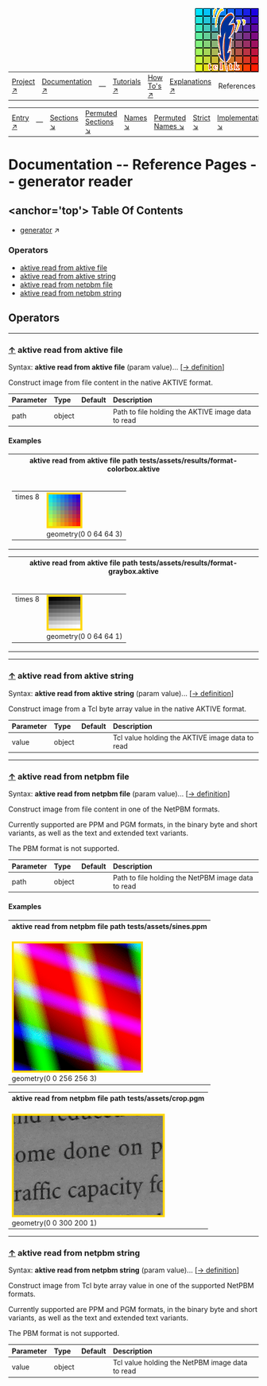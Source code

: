 <img src='../assets/aktive-logo-128.png' style='float:right;'>

||||||||
|---|---|---|---|---|---|---|
|[Project ↗](../../README.md)|[Documentation ↗](../index.md)|&mdash;|[Tutorials ↗](../tutorials.md)|[How To's ↗](../howtos.md)|[Explanations ↗](../explanations.md)|References|

|||||||||
|---|---|---|---|---|---|---|---|
|[Entry ↗](index.md)|&mdash;|[Sections ↘](bysection.md)|[Permuted Sections ↘](bypsection.md)|[Names ↘](byname.md)|[Permuted Names ↘](bypname.md)|[Strict ↘](strict.md)|[Implementations ↘](bylang.md)|

# Documentation -- Reference Pages -- generator reader

## <anchor='top'> Table Of Contents

  - [generator](generator.md) ↗


### Operators

 - [aktive read from aktive file](#read_from_aktive_file)
 - [aktive read from aktive string](#read_from_aktive_string)
 - [aktive read from netpbm file](#read_from_netpbm_file)
 - [aktive read from netpbm string](#read_from_netpbm_string)

## Operators

---
### [↑](#top) <a name='read_from_aktive_file'></a> aktive read from aktive file

Syntax: __aktive read from aktive file__  (param value)... [[→ definition](/file?ci=trunk&ln=146&name=etc/generator/reader/aktive.tcl)]

Construct image from file content in the native AKTIVE format.

|Parameter|Type|Default|Description|
|:---|:---|:---|:---|
|path|object||Path to file holding the AKTIVE image data to read|

#### <a name='read_from_aktive_file__examples'></a> Examples

<a name='read_from_aktive_file__examples__e1'></a><table>
<tr><th>aktive read from aktive file path tests/assets/results/format-colorbox.aktive
    <br>&nbsp;</th></tr>
<tr><td valign='top'><table><tr><td valign='top'>times 8</td><td valign='top'><img src='example-00739.gif' alt='aktive read from aktive file path tests/assets/results/format-colorbox.aktive' style='border:4px solid gold'>
    <br>geometry(0 0 64 64 3)</td></tr></table></td></tr>
</table>

<a name='read_from_aktive_file__examples__e2'></a><table>
<tr><th>aktive read from aktive file path tests/assets/results/format-graybox.aktive
    <br>&nbsp;</th></tr>
<tr><td valign='top'><table><tr><td valign='top'>times 8</td><td valign='top'><img src='example-00740.gif' alt='aktive read from aktive file path tests/assets/results/format-graybox.aktive' style='border:4px solid gold'>
    <br>geometry(0 0 64 64 1)</td></tr></table></td></tr>
</table>


---
### [↑](#top) <a name='read_from_aktive_string'></a> aktive read from aktive string

Syntax: __aktive read from aktive string__  (param value)... [[→ definition](/file?ci=trunk&ln=8&name=etc/generator/reader/aktive.tcl)]

Construct image from a Tcl byte array value in the native AKTIVE format.

|Parameter|Type|Default|Description|
|:---|:---|:---|:---|
|value|object||Tcl value holding the AKTIVE image data to read|

---
### [↑](#top) <a name='read_from_netpbm_file'></a> aktive read from netpbm file

Syntax: __aktive read from netpbm file__  (param value)... [[→ definition](/file?ci=trunk&ln=110&name=etc/generator/reader/netpbm.tcl)]

Construct image from file content in one of the NetPBM formats.

Currently supported are PPM and PGM formats, in the binary byte and short variants, as well as the text and extended text variants.

The PBM format is not supported.

|Parameter|Type|Default|Description|
|:---|:---|:---|:---|
|path|object||Path to file holding the NetPBM image data to read|

#### <a name='read_from_netpbm_file__examples'></a> Examples

<a name='read_from_netpbm_file__examples__e1'></a><table>
<tr><th>aktive read from netpbm file path tests/assets/sines.ppm
    <br>&nbsp;</th></tr>
<tr><td valign='top'><img src='example-00741.gif' alt='aktive read from netpbm file path tests/assets/sines.ppm' style='border:4px solid gold'>
    <br>geometry(0 0 256 256 3)</td></tr>
</table>

<a name='read_from_netpbm_file__examples__e2'></a><table>
<tr><th>aktive read from netpbm file path tests/assets/crop.pgm
    <br>&nbsp;</th></tr>
<tr><td valign='top'><img src='example-00742.gif' alt='aktive read from netpbm file path tests/assets/crop.pgm' style='border:4px solid gold'>
    <br>geometry(0 0 300 200 1)</td></tr>
</table>


---
### [↑](#top) <a name='read_from_netpbm_string'></a> aktive read from netpbm string

Syntax: __aktive read from netpbm string__  (param value)... [[→ definition](/file?ci=trunk&ln=8&name=etc/generator/reader/netpbm.tcl)]

Construct image from Tcl byte array value in one of the supported NetPBM formats.

Currently supported are PPM and PGM formats, in the binary byte and short variants, as well as the text and extended text variants.

The PBM format is not supported.

|Parameter|Type|Default|Description|
|:---|:---|:---|:---|
|value|object||Tcl value holding the NetPBM image data to read|

